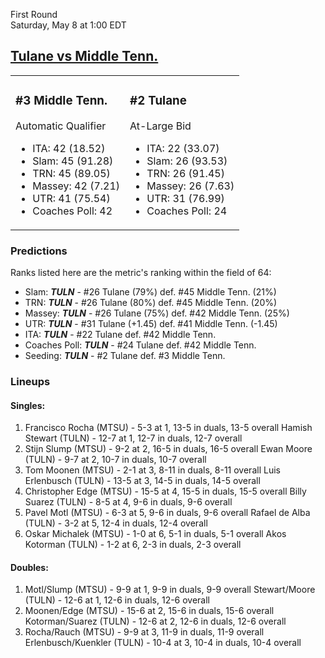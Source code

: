 First Round  
Saturday, May 8 at 1:00 EDT
## [Tulane vs Middle Tenn.](https://www.ncaa.com/game/5833399) 

<table><tr><td>  

### #3 Middle Tenn.  

Automatic Qualifier  
- ITA: 42 (18.52)  
- Slam: 45 (91.28)  
- TRN: 45 (89.05)  
- Massey: 42 (7.21)  
- UTR: 41 (75.54)  
- Coaches Poll: 42  

</td><td>  

### #2 Tulane  

At-Large Bid  
- ITA: 22 (33.07)  
- Slam: 26 (93.53)  
- TRN: 26 (91.45)  
- Massey: 26 (7.63)  
- UTR: 31 (76.99)  
- Coaches Poll: 24  

</td></tr></table>  

 ### Predictions  

Ranks listed here are the metric's ranking within the field of 64:  
- Slam: ***TULN*** - #26 Tulane (79%) def. #45 Middle Tenn. (21%)  
- TRN: ***TULN*** - #26 Tulane (80%) def. #45 Middle Tenn. (20%)  
- Massey: ***TULN*** - #26 Tulane (75%) def. #42 Middle Tenn. (25%)  
- UTR: ***TULN*** - #31 Tulane (+1.45) def. #41 Middle Tenn. (-1.45)  
- ITA: ***TULN*** - #22 Tulane def. #42 Middle Tenn.  
- Coaches Poll: ***TULN*** - #24 Tulane def. #42 Middle Tenn.  
- Seeding: ***TULN*** - #2 Tulane def. #3 Middle Tenn.  

 ### Lineups  

 #### Singles:  
1. Francisco Rocha (MTSU) - 5-3 at 1, 13-5 in duals, 13-5 overall
  Hamish Stewart (TULN) - 12-7 at 1, 12-7 in duals, 12-7 overall
2. Stijn Slump (MTSU) - 9-2 at 2, 16-5 in duals, 16-5 overall
  Ewan Moore (TULN) - 9-7 at 2, 10-7 in duals, 10-7 overall
3. Tom Moonen (MTSU) - 2-1 at 3, 8-11 in duals, 8-11 overall
  Luis Erlenbusch (TULN) - 13-5 at 3, 14-5 in duals, 14-5 overall
4. Christopher Edge (MTSU) - 15-5 at 4, 15-5 in duals, 15-5 overall
  Billy Suarez (TULN) - 8-5 at 4, 9-6 in duals, 9-6 overall
5. Pavel Motl (MTSU) - 6-3 at 5, 9-6 in duals, 9-6 overall
  Rafael de Alba (TULN) - 3-2 at 5, 12-4 in duals, 12-4 overall
6. Oskar Michalek (MTSU) - 1-0 at 6, 5-1 in duals, 5-1 overall
  Akos Kotorman (TULN) - 1-2 at 6, 2-3 in duals, 2-3 overall

 #### Doubles:  
1. Motl/Slump (MTSU) - 9-9 at 1, 9-9 in duals, 9-9 overall
  Stewart/Moore (TULN) - 12-6 at 1, 12-6 in duals, 12-6 overall
2. Moonen/Edge (MTSU) - 15-6 at 2, 15-6 in duals, 15-6 overall
  Kotorman/Suarez (TULN) - 12-6 at 2, 12-6 in duals, 12-6 overall
3. Rocha/Rauch (MTSU) - 9-9 at 3, 11-9 in duals, 11-9 overall
  Erlenbusch/Kuenkler (TULN) - 10-4 at 3, 10-4 in duals, 10-4 overall